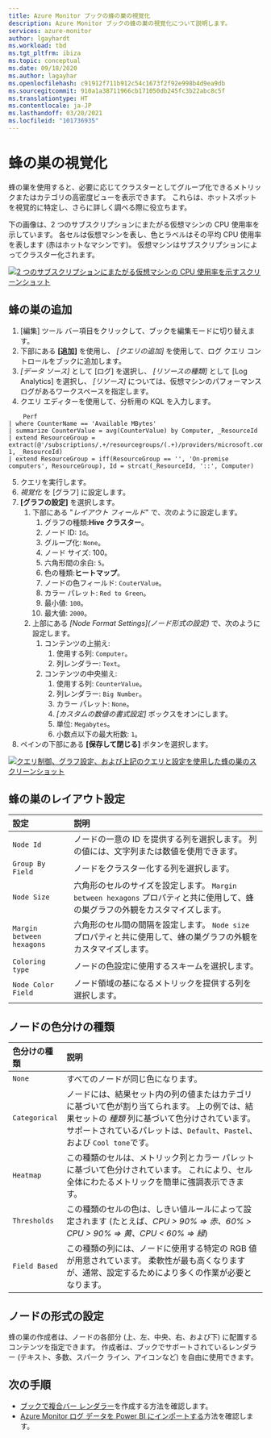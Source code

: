 ```yaml
---
title: Azure Monitor ブックの蜂の巣の視覚化
description: Azure Monitor ブックの蜂の巣の視覚化について説明します。
services: azure-monitor
author: lgayhardt
ms.workload: tbd
ms.tgt_pltfrm: ibiza
ms.topic: conceptual
ms.date: 09/18/2020
ms.author: lagayhar
ms.openlocfilehash: c91912f711b912c54c1673f2f92e998b4d9ea9db
ms.sourcegitcommit: 910a1a38711966cb171050db245fc3b22abc8c5f
ms.translationtype: HT
ms.contentlocale: ja-JP
ms.lasthandoff: 03/20/2021
ms.locfileid: "101736935"
---
```

# <a name="honey-comb-visualizations"></a>蜂の巣の視覚化

蜂の巣を使用すると、必要に応じてクラスターとしてグループ化できるメトリックまたはカテゴリの高密度ビューを表示できます。 これらは、ホットスポットを視覚的に特定し、さらに詳しく調べる際に役立ちます。

下の画像は、2 つのサブスクリプションにまたがる仮想マシンの CPU 使用率を示しています。 各セルは仮想マシンを表し、色とラベルはその平均 CPU 使用率を表します (赤はホットなマシンです)。 仮想マシンはサブスクリプションによってクラスター化されます。

[![2 つのサブスクリプションにまたがる仮想マシンの CPU 使用率を示すスクリーンショット](.\media\workbooks-honey-comb\cpu-example.png)](.\media\workbooks-honey-comb\cpu-example.png#lightbox)

## <a name="adding-a-honey-comb"></a>蜂の巣の追加

1. [編集] ツール バー項目をクリックして、ブックを編集モードに切り替えます。
2. 下部にある **[追加]** を使用し、 *[クエリの追加]* を使用して、ログ クエリ コントロールをブックに追加します。
3. *[データ ソース]* として [ログ] を選択し、 *[リソースの種類]* として [Log Analytics] を選択し、 *[リソース]* については、仮想マシンのパフォーマンス ログがあるワークスペースを指定します。
4. クエリ エディターを使用して、分析用の KQL を入力します。

```kusto
    Perf
| where CounterName == 'Available MBytes'
| summarize CounterValue = avg(CounterValue) by Computer, _ResourceId
| extend ResourceGroup = extract(@'/subscriptions/.+/resourcegroups/(.+)/providers/microsoft.compute/virtualmachines/.+', 1, _ResourceId)
| extend ResourceGroup = iff(ResourceGroup == '', 'On-premise computers', ResourceGroup), Id = strcat(_ResourceId, '::', Computer)
```

5. クエリを実行します。
6. *視覚化* を [グラフ] に設定します。
7. **[グラフの設定]** を選択します。
    1. 下部にある "*レイアウト フィールド*" で、次のように設定します。
        1. グラフの種類:**Hive クラスター**。
        2. ノード ID: `Id`。
        3. グループ化: `None`。
        4. ノード サイズ: 100。
        5. 六角形間の余白: `5`。
        6. 色の種類:**ヒートマップ**。
        7. ノードの色フィールド: `CouterValue`。
        8. カラー パレット: `Red to Green`。
        9. 最小値: `100`。
        10. 最大値: `2000`。
    2. 上部にある *[Node Format Settings]\(ノード形式の設定\)* で、次のように設定します。
        1. コンテンツの上揃え:
            1. 使用する列: `Computer`。
            2. 列レンダラー: `Text`。
        9. コンテンツの中央揃え:
            1. 使用する列: `CounterValue`。
            2. 列レンダラー: `Big Number`。
            3. カラー パレット: `None`。
            4. *[カスタムの数値の書式設定]* ボックスをオンにします。
            5. 単位: `Megabytes`。
            6. 小数点以下の最大桁数: `1`。
8. ペインの下部にある **[保存して閉じる]** ボタンを選択します。

[![クエリ制御、グラフ設定、および上記のクエリと設定を使用した蜂の巣のスクリーンショット](.\media\workbooks-honey-comb\available-memory.png)](.\media\workbooks-honey-comb\available-memory.png#lightbox)

## <a name="honey-comb-layout-settings"></a>蜂の巣のレイアウト設定

| 設定 | 説明 |
|:------------- |:-------------|
| `Node Id` | ノードの一意の ID を提供する列を選択します。 列の値には、文字列または数値を使用できます。 |
| `Group By Field` | ノードをクラスター化する列を選択します。 |
| `Node Size` | 六角形のセルのサイズを設定します。 `Margin between hexagons` プロパティと共に使用して、蜂の巣グラフの外観をカスタマイズします。 |
| `Margin between hexagons` | 六角形のセル間の間隔を設定します。 `Node size` プロパティと共に使用して、蜂の巣グラフの外観をカスタマイズします。 |
| `Coloring type` | ノードの色設定に使用するスキームを選択します。 |
| `Node Color Field` | ノード領域の基になるメトリックを提供する列を選択します。 |

## <a name="node-coloring-types"></a>ノードの色分けの種類

| 色分けの種類 | 説明 |
|:------------- |:-------------|
| `None` | すべてのノードが同じ色になります。 |
| `Categorical` | ノードには、結果セット内の列の値またはカテゴリに基づいて色が割り当てられます。 上の例では、結果セットの _種類_ 列に基づいて色分けされています。 サポートされているパレットは、`Default`、`Pastel`、および `Cool tone`です。  |
| `Heatmap` | この種類のセルは、メトリック列とカラー パレットに基づいて色分けされています。 これにより、セル全体にわたるメトリックを簡単に強調表示できます。 |
| `Thresholds` | この種類のセルの色は、しきい値ルールによって設定されます (たとえば、_CPU > 90% => 赤、60% > CPU > 90% => 黄、CPU < 60% => 緑_) |
| `Field Based` | この種類の列には、ノードに使用する特定の RGB 値が用意されています。 柔軟性が最も高くなりますが、通常、設定するためにより多くの作業が必要となります。  |
      
## <a name="node-format-settings"></a>ノードの形式の設定

蜂の巣の作成者は、ノードの各部分 (上、左、中央、右、および下) に配置するコンテンツを指定できます。 作成者は、ブックでサポートされているレンダラー (テキスト、多数、スパーク ライン、アイコンなど) を自由に使用できます。

## <a name="next-steps"></a>次の手順

- [ブックで複合バー レンダラー](workbooks-composite-bar.md)を作成する方法を確認します。
- [Azure Monitor ログ データを Power BI にインポートする](./powerbi.md)方法を確認します。